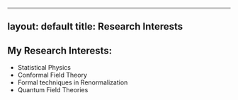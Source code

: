 
---
layout: default
title: Research Interests
---

## My Research Interests:
- Statistical Physics
- Conformal Field Theory
- Formal techniques in Renormalization
- Quantum Field Theories
